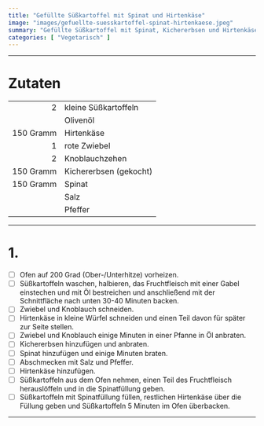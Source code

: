 ```yaml
---
title: "Gefüllte Süßkartoffel mit Spinat und Hirtenkäse"
image: "images/gefuellte-suesskartoffel-spinat-hirtenkaese.jpeg"
summary: "Gefüllte Süßkartoffel mit Spinat, Kichererbsen und Hirtenkäse"
categories: [ "Vegetarisch" ]
---
```


---

# Zutaten

|           |                        |
|----------:|:-----------------------|
|         2 | kleine Süßkartoffeln   |
|           | Olivenöl               |
| 150 Gramm | Hirtenkäse             |
|         1 | rote Zwiebel           |
|         2 | Knoblauchzehen         |
| 150 Gramm | Kichererbsen (gekocht) |
| 150 Gramm | Spinat                 |
|           | Salz                   |
|           | Pfeffer                |

---

# 1.

- [ ] Ofen auf 200 Grad (Ober-/Unterhitze) vorheizen.
- [ ] Süßkartoffeln waschen, halbieren, das Fruchtfleisch mit einer Gabel einstechen und mit Öl bestreichen und
  anschließend mit der Schnittfläche nach unten 30-40 Minuten backen.
- [ ] Zwiebel und Knoblauch schneiden.
- [ ] Hirtenkäse in kleine Würfel schneiden und einen Teil davon für später zur Seite stellen.
- [ ] Zwiebel und Knoblauch einige Minuten in einer Pfanne in Öl anbraten.
- [ ] Kichererbsen hinzufügen und anbraten.
- [ ] Spinat hinzufügen und einige Minuten braten.
- [ ] Abschmecken mit Salz und Pfeffer.
- [ ] Hirtenkäse hinzufügen.
- [ ] Süßkartoffeln aus dem Ofen nehmen, einen Teil des Fruchtfleisch herauslöffeln und in die Spinatfüllung geben.
- [ ] Süßkartoffeln mit Spinatfüllung füllen, restlichen Hirtenkäse über die Füllung geben und Süßkartoffeln 5 Minuten
  im Ofen überbacken.

---
